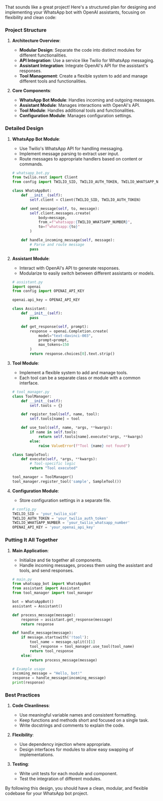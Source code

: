 That sounds like a great project! Here's a structured plan for designing and implementing your WhatsApp bot with OpenAI assistants, focusing on flexibility and clean code:

### Project Structure

1. **Architecture Overview**:
   - **Modular Design**: Separate the code into distinct modules for different functionalities.
   - **API Integration**: Use a service like Twilio for WhatsApp messaging.
   - **Assistant Integration**: Integrate OpenAI's API for the assistant's responses.
   - **Tool Management**: Create a flexible system to add and manage different tools and functionalities.

2. **Core Components**:
   - **WhatsApp Bot Module**: Handles incoming and outgoing messages.
   - **Assistant Module**: Manages interactions with OpenAI's API.
   - **Tool Module**: Handles additional tools and functionalities.
   - **Configuration Module**: Manages configuration settings.

### Detailed Design

1. **WhatsApp Bot Module**:
   - Use Twilio's WhatsApp API for handling messaging.
   - Implement message parsing to extract user input.
   - Route messages to appropriate handlers based on content or commands.

   ```python
   # whatsapp_bot.py
   from twilio.rest import Client
   from config import TWILIO_SID, TWILIO_AUTH_TOKEN, TWILIO_WHATSAPP_NUMBER

   class WhatsAppBot:
       def __init__(self):
           self.client = Client(TWILIO_SID, TWILIO_AUTH_TOKEN)

       def send_message(self, to, message):
           self.client.messages.create(
               body=message,
               from_=f"whatsapp:{TWILIO_WHATSAPP_NUMBER}",
               to=f"whatsapp:{to}"
           )

       def handle_incoming_message(self, message):
           # Parse and route message
           pass
   ```

2. **Assistant Module**:
   - Interact with OpenAI's API to generate responses.
   - Modularize to easily switch between different assistants or models.

   ```python
   # assistant.py
   import openai
   from config import OPENAI_API_KEY

   openai.api_key = OPENAI_API_KEY

   class Assistant:
       def __init__(self):
           pass

       def get_response(self, prompt):
           response = openai.Completion.create(
               model="text-davinci-003",
               prompt=prompt,
               max_tokens=150
           )
           return response.choices[0].text.strip()
   ```

3. **Tool Module**:
   - Implement a flexible system to add and manage tools.
   - Each tool can be a separate class or module with a common interface.

   ```python
   # tool_manager.py
   class ToolManager:
       def __init__(self):
           self.tools = {}

       def register_tool(self, name, tool):
           self.tools[name] = tool

       def use_tool(self, name, *args, **kwargs):
           if name in self.tools:
               return self.tools[name].execute(*args, **kwargs)
           else:
               raise ValueError(f"Tool {name} not found")

   class SampleTool:
       def execute(self, *args, **kwargs):
           # Tool-specific logic
           return "Tool executed"

   tool_manager = ToolManager()
   tool_manager.register_tool('sample', SampleTool())
   ```

4. **Configuration Module**:
   - Store configuration settings in a separate file.

   ```python
   # config.py
   TWILIO_SID = 'your_twilio_sid'
   TWILIO_AUTH_TOKEN = 'your_twilio_auth_token'
   TWILIO_WHATSAPP_NUMBER = 'your_twilio_whatsapp_number'
   OPENAI_API_KEY = 'your_openai_api_key'
   ```

### Putting It All Together

1. **Main Application**:
   - Initialize and tie together all components.
   - Handle incoming messages, process them using the assistant and tools, and send responses.

   ```python
   # main.py
   from whatsapp_bot import WhatsAppBot
   from assistant import Assistant
   from tool_manager import tool_manager

   bot = WhatsAppBot()
   assistant = Assistant()

   def process_message(message):
       response = assistant.get_response(message)
       return response

   def handle_message(message):
       if message.startswith('!tool'):
           tool_name = message.split()[1]
           tool_response = tool_manager.use_tool(tool_name)
           return tool_response
       else:
           return process_message(message)

   # Example usage
   incoming_message = "Hello, bot!"
   response = handle_message(incoming_message)
   print(response)
   ```

### Best Practices

1. **Code Cleanliness**:
   - Use meaningful variable names and consistent formatting.
   - Keep functions and methods short and focused on a single task.
   - Write docstrings and comments to explain the code.

2. **Flexibility**:
   - Use dependency injection where appropriate.
   - Design interfaces for modules to allow easy swapping of implementations.

3. **Testing**:
   - Write unit tests for each module and component.
   - Test the integration of different modules.

By following this design, you should have a clean, modular, and flexible codebase for your WhatsApp bot project.